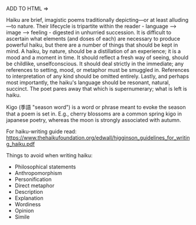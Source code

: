 
ADD TO HTML => 

Haiku are brief, imagistic poems traditionally depicting—or at least alluding—to nature. Their lifecycle is tripartite within the reader - language --> image --> feeling - digested in unhurried succession. It is difficult to ascertain what elements (and doses of each) are necessary to produce powerful haiku, but there are a number of things that should be kept in mind. A haiku, by nature, should be a distillation of an experience; it is a mood and a moment in time. It should reflect a fresh way of seeing, should be childlike, unselfconscious. It should deal strictly in the immediate; any references to setting, mood, or metaphor must be smuggled in. References to interpretation of any kind should be omitted entirely. Lastly, and perhaps most importantly, the haiku's language should be resonant, natural, succinct. The poet pares away that which is supernumerary; what is left is haiku.

Kigo (季語 "season word") is a word or phrase meant to evoke the season that a poem is set in. E.g., cherry blossoms are a common spring kigo in japanese poetry, whereas the moon is strongly associated with autumn.

For haiku-writing guide read: https://www.thehaikufoundation.org/edwall/higginson_guidelines_for_writing_haiku.pdf 

Things to avoid when writing haiku:
- Philosophical statements
- Anthropomorphism
- Personification
- Direct metaphor
- Description
- Explanation
- Wordiness
- Opinion
- Simile